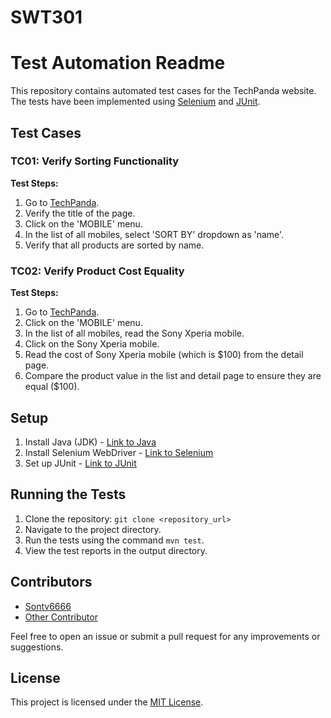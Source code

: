 # SWT301
# Test Automation Readme

This repository contains automated test cases for the TechPanda website. The tests have been implemented using [Selenium](https://www.selenium.dev/) and [JUnit](https://junit.org/junit5/).

## Test Cases

### TC01: Verify Sorting Functionality

**Test Steps:**

1. Go to [TechPanda](http://live.techpanda.org/).
2. Verify the title of the page.
3. Click on the 'MOBILE' menu.
4. In the list of all mobiles, select 'SORT BY' dropdown as 'name'.
5. Verify that all products are sorted by name.

### TC02: Verify Product Cost Equality

**Test Steps:**

1. Go to [TechPanda](http://live.techpanda.org/).
2. Click on the 'MOBILE' menu.
3. In the list of all mobiles, read the Sony Xperia mobile.
4. Click on the Sony Xperia mobile.
5. Read the cost of Sony Xperia mobile (which is $100) from the detail page.
6. Compare the product value in the list and detail page to ensure they are equal ($100).

## Setup

1. Install Java (JDK) - [Link to Java](https://www.oracle.com/java/technologies/javase-jdk11-downloads.html)
2. Install Selenium WebDriver - [Link to Selenium](https://www.selenium.dev/downloads/)
3. Set up JUnit - [Link to JUnit](https://junit.org/junit5/)

## Running the Tests

1. Clone the repository: `git clone <repository_url>`
2. Navigate to the project directory.
3. Run the tests using the command `mvn test`.
4. View the test reports in the output directory.

## Contributors

- [Sontv6666](https://github.com/sontv6666)
- [Other Contributor](https://github.com/other_contributor)

Feel free to open an issue or submit a pull request for any improvements or suggestions.

## License

This project is licensed under the [MIT License](https://opensource.org/licenses/MIT).
